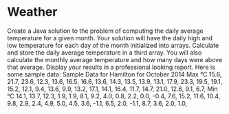 Weather
=======
Create a Java solution to the problem of computing the daily average
temperature for a given month. Your solution will have the daily high 
and low
temperature for each day of the month initialized into arrays. Calculate 
and
store the daily average temperature in a third array. You will also 
calculate the
monthly average temperature and how many days were above that average.
Display your results in a professional looking report. Here is
some sample data:
Sample Data for Hamilton for October 2014
Max °C
15.6, 21.7, 23.6, 12.3, 13.6, 16.5, 16.6, 13.6, 14.3, 13.5, 13.9, 13.1, 
17.9, 23.3, 19.5, 19.1, 15.2, 12.1,
9.4, 13.6, 9.9, 13.2, 17.1, 14.1, 16.4, 11.7, 14.7, 21.0, 12.6, 9.1, 
6.7,
Min °C
14.1, 13.7, 12.3, 1.9, 1.9, 8.1, 9.2, 4.0, 0.8, 2.2, 0.0, -0.4, 7.6, 
15.2, 11.6, 10.4, 9.8, 2.9, 2.4, 4.9, 5.0,
4.5, 3.6, -1.1, 6.5, 2.0, -1.1, 8.7, 3.6, 2.0, 1.0,
